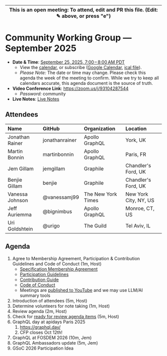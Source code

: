 
| This is an open meeting: To attend, edit and PR this file. (Edit: ✎ above, or press "e") |
| ---------------------------------------------------------------------------------------- |

# Community Working Group — September 2025

- **Date & Time**: [September 25, 2025, 7:00 – 8:00 AM PDT](https://www.timeanddate.com/worldclock/converter.html?iso=20250924T140000&p1=224&p2=179&p3=136&p4=268&p5=367&p6=438&p7=248&p8=240)
  - View the [calendar][], or subscribe ([Google Calendar][], [ical file][]).
  - _Please Note:_ The date or time may change. Please check this agenda the
    week of the meeting to confirm. While we try to keep all calendars accurate,
    this agenda document is the source of truth.
- **Video Conference Link**: https://zoom.us/j/93104287544
  - _Password:_ community
- **Live Notes**: [Live Notes][]

[calendar]: https://calendar.google.com/calendar/embed?src=linuxfoundation.org_ik79t9uuj2p32i3r203dgv5mo8%40group.calendar.google.com
[google calendar]: https://calendar.google.com/calendar?cid=bGludXhmb3VuZGF0aW9uLm9yZ19pazc5dDl1dWoycDMyaTNyMjAzZGd2NW1vOEBncm91cC5jYWxlbmRhci5nb29nbGUuY29t
[ical file]: https://calendar.google.com/calendar/ical/linuxfoundation.org_ik79t9uuj2p32i3r203dgv5mo8%40group.calendar.google.com/public/basic.ics
[live notes]: https://docs.google.com/document/d/1Rc7Lku5rQlqFu65PosBXSWWrPXw5zQmYWVWjiTg0qZA/edit?usp=sharing

## Attendees

<!-- prettier-ignore -->
| Name            | GitHub         | Organization   | Location |
|:----------------|:---------------|:---------------|:---------|
| Jonathan Rainer | jonathanrainer | Apollo GraphQL | York, UK |
| Martin Bonnin | martinbonnin | Apollo GraphQL | Paris, FR |
| Jem Gillam      | jemgillam      | Graphile       | Chandler's Ford, UK |
| Benjie Gillam   | benjie         | Graphile       | Chandler's Ford, UK |
| Vanessa Johnson  | @vanessamj99 | The New York Times | New York City, NY, US |
| Jeff Auriemma    | @bignimbus   | Apollo GraphQL     | Monroe, CT, US        |
| Uri Goldshtein   | @urigo       | The Guild       | Tel Aviv, IL |

## Agenda

1. Agree to Membership Agreement, Participation & Contribution Guidelines and Code of Conduct (1m, Host)
   - [Specification Membership Agreement](https://github.com/graphql/foundation)
   - [Participation Guidelines](https://github.com/graphql/graphql-wg#participation-guidelines)
   - [Contribution Guide](https://github.com/graphql/graphql-spec/blob/main/CONTRIBUTING.md)
   - [Code of Conduct](https://github.com/graphql/foundation/blob/master/CODE-OF-CONDUCT.md)
   - Meetings are [published to YouTube](https://www.youtube.com/@GraphQLFoundation/videos) and we may use LLM/AI summary tools
1. Introduction of attendees (5m, Host)
1. Determine volunteers for note taking (1m, Host)
1. Review agenda (2m, Host)
1. Check for [ready for review agenda items](https://github.com/graphql/community-wg/issues?q=is%3Aissue+is%3Aopen+label%3A%22Ready+for+review+%F0%9F%99%8C%22+sort%3Aupdated-desc) (5m, Host)
1. GraphQL day at apidays Paris 2025
   1. https://graphql.day/
   1. CFP closes Oct 12th!
1. GraphQL at FOSDEM 2026 (10m, Jem)
1. GraphQL Ambassadors update (5m, Jem)
1. GSoC 2026 Participation Idea
